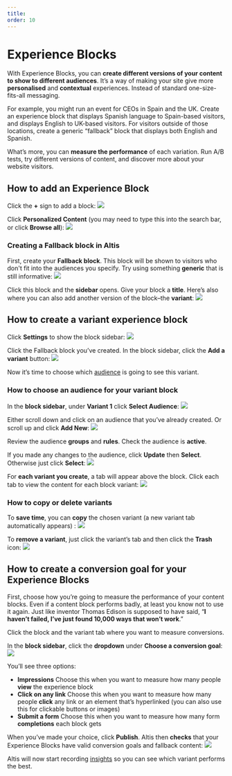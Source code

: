 ```yaml
---
title:
order: 10
---
```


# Experience Blocks

With Experience Blocks, you can **create different versions of your content to show to different audiences**. It’s a way of making your site give more **personalised** and **contextual** experiences. Instead of standard one-size-fits-all messaging. 

For example, you might run an event for CEOs in Spain and the UK. Create an experience block that displays Spanish language to Spain-based visitors, and displays English to UK-based visitors. For visitors outside of those locations, create a generic “fallback” block that displays both English and Spanish.

What’s more, you can **measure the performance** of each variation. Run A/B tests, try different versions of content, and discover more about your website visitors.

## How to add an Experience Block

Click the **+** sign to add a block:
![](../assets/experience-blocks-image13.png)

Click **Personalized Content** (you may need to type this into the search bar, or click **Browse all**):
![](../assets/experience-blocks-image10.png)

### Creating a Fallback block in Altis

First, create your **Fallback block**. This block will be shown to visitors who don't fit into the audiences you specify. Try using something **generic** that is still informative:
![](../assets/experience-blocks-image1.png)

Click this block and the **sidebar** opens. Give your block a **title**. Here’s also where you can also add another version of the block–the **variant**:
![](../assets/experience-blocks-image7.png)

## How to create a variant experience block

Click **Settings** to show the block sidebar:
![](../assets/experience-blocks-image8.png)

Click the Fallback block you’ve created. In the block sidebar, click the **Add a variant** button:
![](../assets/experience-blocks-image7.png)

Now it’s time to choose which [audience](../personalising-content/audiences.md) is going to see this variant.

### How to choose an audience for your variant block

In the **block sidebar**, under **Variant 1** click **Select Audience**:
![](../assets/experience-blocks-image2.png)

Either scroll down and click on an audience that you’ve already created. Or scroll up and click **Add New**:
![](../assets/experience-blocks-image9.png)

Review the audience **groups** and **rules**. Check the audience is **active**. 

If you made any changes to the audience, click **Update** then **Select**. Otherwise just click **Select**:
![](../assets/experience-blocks-image6.png)

For **each variant you create**, a tab will appear above the block. Click each tab to view the content for each block variant:
![](../assets/experience-blocks-image5.png)

### How to copy or delete variants

To **save time**, you can **copy** the chosen variant (a new variant tab automatically appears) :
![](../assets/experience-blocks-image4.png)

To **remove a variant**, just click the variant’s tab and then click the **Trash** icon:
![](../assets/experience-blocks-image3.png)

## How to create a conversion goal for your Experience Blocks

First, choose how you’re going to measure the performance of your content blocks. Even if a content block performs badly, at least you know not to use it again. Just like inventor Thomas Edison is supposed to have said, “**I haven’t failed, I’ve just found 10,000 ways that won’t work**.”

Click the block and the variant tab where you want to measure conversions.

In the **block sidebar**, click the **dropdown** under **Choose a conversion goal**:
![](../assets/experience-blocks-image12.png)

You’ll see three options:

- **Impressions**
    Choose this when you want to measure how many people **view** the experience block
- **Click on any link**
    Choose this when you want to measure how many people **click** any link or an element that’s hyperlinked (you can also use this for clickable buttons or images)
- **Submit a form**
    Choose this when you want to measure how many form **completions** each block gets 

When you’ve made your choice, click **Publish**. Altis then **checks** that your Experience Blocks have valid conversion goals and fallback content:
![](../assets/experience-blocks-image11.png)

Altis will now start recording [insights](insights.md) so you can see which variant performs the best.
